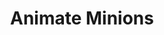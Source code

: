 ---
layout: page_project
id: minion
status: active
title: Animate Minions
tagline: Minionify Professors@IIIT-Delhi
contributors: 
 - sarthaka
 - kartikg
trellourl: https://trello.com/b/ljHWQVW6/animate-project
facebookurl:
twitterurl:
behanceurl:
permalink: /projects/minion
image: minion.png
---